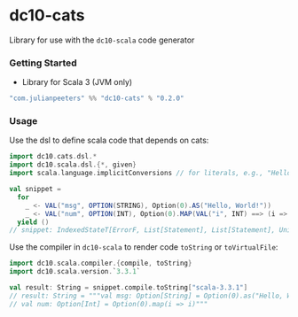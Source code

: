 # dc10-cats
Library for use with the `dc10-scala` code generator

### Getting Started
 - Library for Scala 3 (JVM only)

```scala
"com.julianpeeters" %% "dc10-cats" % "0.2.0"
```

### Usage

Use the dsl to define scala code that depends on cats:

```scala
import dc10.cats.dsl.*
import dc10.scala.dsl.{*, given}
import scala.language.implicitConversions // for literals, e.g., "Hello, World!"

val snippet =
  for
    _ <- VAL("msg", OPTION(STRING), Option(0).AS("Hello, World!"))
    _ <- VAL("num", OPTION(INT), Option(0).MAP(VAL("i", INT) ==> (i => i)))
  yield ()
// snippet: IndexedStateT[ErrorF, List[Statement], List[Statement], Unit] = cats.data.IndexedStateT@1aa25fda
```

Use the compiler in `dc10-scala` to render code `toString` or `toVirtualFile`:

```scala
import dc10.scala.compiler.{compile, toString}
import dc10.scala.version.`3.3.1`

val result: String = snippet.compile.toString["scala-3.3.1"]
// result: String = """val msg: Option[String] = Option(0).as("Hello, World!")
// val num: Option[Int] = Option(0).map(i => i)"""
```